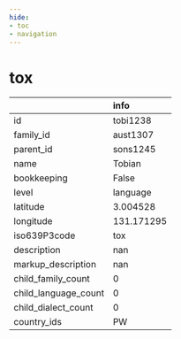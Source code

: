 ```yaml
---
hide:
- toc
- navigation
---
```

# tox
|                      | info       |
|:---------------------|:-----------|
| id                   | tobi1238   |
| family_id            | aust1307   |
| parent_id            | sons1245   |
| name                 | Tobian     |
| bookkeeping          | False      |
| level                | language   |
| latitude             | 3.004528   |
| longitude            | 131.171295 |
| iso639P3code         | tox        |
| description          | nan        |
| markup_description   | nan        |
| child_family_count   | 0          |
| child_language_count | 0          |
| child_dialect_count  | 0          |
| country_ids          | PW         |